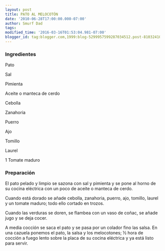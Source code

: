 ```yaml
---
layout: post
title: PATO AL MELOCOTÓN
date: '2010-06-28T17:00:00.000-07:00'
author: Smurf Dad
tags: 
modified_time: '2016-03-16T01:53:04.981-07:00'
blogger_id: tag:blogger.com,1999:blog-5299957599287034512.post-8103241020304456307
---
```


<h3>Ingredientes</h3>

Pato

Sal

Pimienta

Aceite o manteca de cerdo

Cebolla

Zanahoria

Puerro

Ajo

Tomillo

Laurel

1 Tomate maduro

<h3>Preparación</h3>

El pato pelado y limpio se sazona con sal y pimienta y se pone al horno de su cocina eléctrica con un poco de aceite o manteca de cerdo.

Cuando está dorado se añade cebolla, zanahoria, puerro, ajo, tomillo, laurel y un tomate maduro; todo ello cortado en trozos.

Cuando las verduras se doren, se flambea con un vaso de coñac, se añade jugo y se deja cocer.

A media cocción se saca el pato y se pasa por un colador fino las salsa. En una cazuela ponemos el pato, la salsa y los melocotones; &frac12; hora de cocción a fuego lento sobre la placa de su cocina eléctrica y ya está listo para servir.

